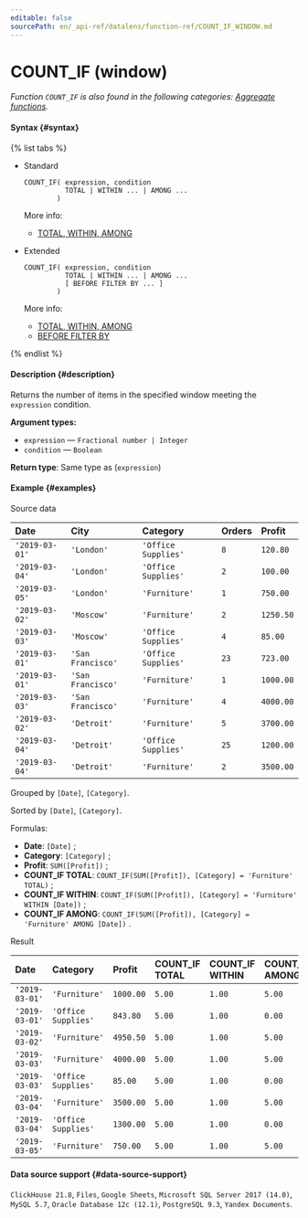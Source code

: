 ```yaml
---
editable: false
sourcePath: en/_api-ref/datalens/function-ref/COUNT_IF_WINDOW.md
---
```


# COUNT_IF (window)

_Function `COUNT_IF` is also found in the following categories: [Aggregate functions](COUNT_IF.md)._

#### Syntax {#syntax}

{% list tabs %}

- Standard

  ```
  COUNT_IF( expression, condition
            TOTAL | WITHIN ... | AMONG ...
          )
  ```

  More info:
  - [TOTAL, WITHIN, AMONG](window-functions.md#syntax-grouping)

- Extended

  ```
  COUNT_IF( expression, condition
            TOTAL | WITHIN ... | AMONG ...
            [ BEFORE FILTER BY ... ]
          )
  ```

  More info:
  - [TOTAL, WITHIN, AMONG](window-functions.md#syntax-grouping)
  - [BEFORE FILTER BY](window-functions.md#syntax-before-filter-by)

{% endlist %}

#### Description {#description}
Returns the number of items in the specified window meeting the `expression` condition.

**Argument types:**
- `expression` — `Fractional number | Integer`
- `condition` — `Boolean`


**Return type**: Same type as (`expression`)

#### Example {#examples}




Source data

| **Date**       | **City**          | **Category**        | **Orders**   | **Profit**   |
|:---------------|:------------------|:--------------------|:-------------|:-------------|
| `'2019-03-01'` | `'London'`        | `'Office Supplies'` | `8`          | `120.80`     |
| `'2019-03-04'` | `'London'`        | `'Office Supplies'` | `2`          | `100.00`     |
| `'2019-03-05'` | `'London'`        | `'Furniture'`       | `1`          | `750.00`     |
| `'2019-03-02'` | `'Moscow'`        | `'Furniture'`       | `2`          | `1250.50`    |
| `'2019-03-03'` | `'Moscow'`        | `'Office Supplies'` | `4`          | `85.00`      |
| `'2019-03-01'` | `'San Francisco'` | `'Office Supplies'` | `23`         | `723.00`     |
| `'2019-03-01'` | `'San Francisco'` | `'Furniture'`       | `1`          | `1000.00`    |
| `'2019-03-03'` | `'San Francisco'` | `'Furniture'`       | `4`          | `4000.00`    |
| `'2019-03-02'` | `'Detroit'`       | `'Furniture'`       | `5`          | `3700.00`    |
| `'2019-03-04'` | `'Detroit'`       | `'Office Supplies'` | `25`         | `1200.00`    |
| `'2019-03-04'` | `'Detroit'`       | `'Furniture'`       | `2`          | `3500.00`    |

Grouped by `[Date]`, `[Category]`.

Sorted by `[Date]`, `[Category]`.

Formulas:

- **Date**: `[Date]` ;
- **Category**: `[Category]` ;
- **Profit**: `SUM([Profit])` ;
- **COUNT_IF TOTAL**: `COUNT_IF(SUM([Profit]), [Category] = 'Furniture' TOTAL)` ;
- **COUNT_IF WITHIN**: `COUNT_IF(SUM([Profit]), [Category] = 'Furniture' WITHIN [Date])` ;
- **COUNT_IF AMONG**: `COUNT_IF(SUM([Profit]), [Category] = 'Furniture' AMONG [Date])` .


Result

| **Date**       | **Category**        | **Profit**   | **COUNT_IF TOTAL**   | **COUNT_IF WITHIN**   | **COUNT_IF AMONG**   |
|:---------------|:--------------------|:-------------|:---------------------|:----------------------|:---------------------|
| `'2019-03-01'` | `'Furniture'`       | `1000.00`    | `5.00`               | `1.00`                | `5.00`               |
| `'2019-03-01'` | `'Office Supplies'` | `843.80`     | `5.00`               | `1.00`                | `0.00`               |
| `'2019-03-02'` | `'Furniture'`       | `4950.50`    | `5.00`               | `1.00`                | `5.00`               |
| `'2019-03-03'` | `'Furniture'`       | `4000.00`    | `5.00`               | `1.00`                | `5.00`               |
| `'2019-03-03'` | `'Office Supplies'` | `85.00`      | `5.00`               | `1.00`                | `0.00`               |
| `'2019-03-04'` | `'Furniture'`       | `3500.00`    | `5.00`               | `1.00`                | `5.00`               |
| `'2019-03-04'` | `'Office Supplies'` | `1300.00`    | `5.00`               | `1.00`                | `0.00`               |
| `'2019-03-05'` | `'Furniture'`       | `750.00`     | `5.00`               | `1.00`                | `5.00`               |




#### Data source support {#data-source-support}

`ClickHouse 21.8`, `Files`, `Google Sheets`, `Microsoft SQL Server 2017 (14.0)`, `MySQL 5.7`, `Oracle Database 12c (12.1)`, `PostgreSQL 9.3`, `Yandex Documents`.
